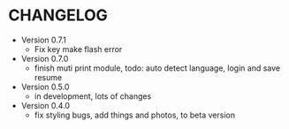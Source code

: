 # CHANGELOG

-   Version 0.7.1
    -   Fix key make flash error
-   Version 0.7.0
    -   finish muti print module, todo: auto detect language, login and save resume
-   Version 0.5.0
    -   in development, lots of changes
-   Version 0.4.0
    -   fix styling bugs, add things and photos, to beta version
